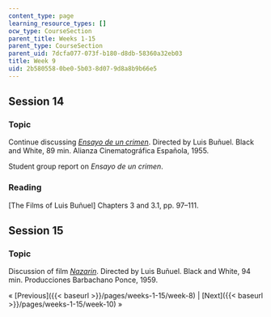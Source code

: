 ```yaml
---
content_type: page
learning_resource_types: []
ocw_type: CourseSection
parent_title: Weeks 1-15
parent_type: CourseSection
parent_uid: 7dcfa077-073f-b180-d8db-58360a32eb03
title: Week 9
uid: 2b580558-0be0-5b03-8d07-9d8a8b9b66e5
---
```


Session 14
----------

### Topic

Continue discussing [_Ensayo de un crimen_](http://www.imdb.com/title/tt0048037/?ref_=fn_al_tt_1). Directed by Luis Buñuel. Black and White, 89 min. Alianza Cinematográfica Española, 1955.

Student group report on _Ensayo de un crimen_.

### Reading

\[The Films of Luis Buñuel\] Chapters 3 and 3.1, pp. 97–111.

Session 15
----------

### Topic

Discussion of film [_Nazarin_](http://www.imdb.com/title/tt0051983/?ref_=fn_al_tt_1). Directed by Luis Buñuel. Black and White, 94 min. Producciones Barbachano Ponce, 1959.

« [Previous]({{< baseurl >}}/pages/weeks-1-15/week-8) | [Next]({{< baseurl >}}/pages/weeks-1-15/week-10) »